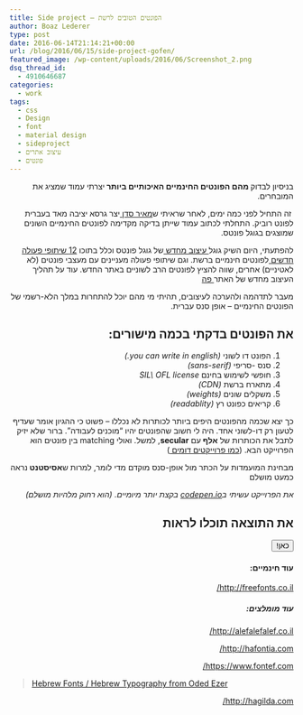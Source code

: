 ```yaml
---
title: Side project – הפונטים הטובים לרשת
author: Boaz Lederer
type: post
date: 2016-06-14T21:14:21+00:00
url: /blog/2016/06/15/side-project-gofen/
featured_image: /wp-content/uploads/2016/06/Screenshot_2.png
dsq_thread_id:
  - 4910646687
categories:
  - work
tags:
  - css
  - Design
  - font
  - material design
  - sideproject
  - עיצוב אתרים
  - פונטים
---
```

<p dir="rtl">
  בניסיון לבדוק<strong> מהם הפונטים החינמיים האיכותיים ביותר </strong>יצרתי עמוד שמציג את המובחרים.
</p>

<p dir="rtl">
   זה התחיל לפני כמה ימים, לאחר שראיתי ש<a href="http://meirsadan.com/">מאיר סדן </a>יצר גרסא יציבה מאד בעברית לפונט רוביק. התחלתי לכתוב עמוד שייתן בדיקה מקדימה לפונטים החינמיים השונים שמוצגים בגוגל פונטס.
</p>

<p dir="rtl">
  להפתעתי, היום השיק גוגל<a href="https://fonts.google.com/"> עיצוב מחדש </a>של גוגל פונטס וכלל בתוכו <a href="http://alefalefalef.co.il/%D7%A4%D7%95%D7%A0%D7%98%D7%99%D7%9D-%D7%97%D7%99%D7%A0%D7%9E%D7%99%D7%99%D7%9D-%D7%91%D7%A2%D7%91%D7%A8%D7%99%D7%AA-%D7%91%D7%92%D7%95%D7%92%D7%9C-%D7%A4%D7%95%D7%A0%D7%98%D7%A1/">12 שיתופי פעולה חדשים </a>לפונטים חינמיים ברשת. וגם שיתופי פעולה מעניינים עם מעצבי פונטים (לא לאטיניים) אחרים, שווה להציץ לפונטים הרב לשוניים באתר החדש. עוד על תהליך העיצוב מחדש של האתר<a href="https://design.google.com/articles/reimagining-google-fonts/"> פה</a>
</p>

<p dir="rtl">
  מעבר לתדהמה ולהערכה לעיצובים, תהיתי מי מהם יוכל להתחרות במלך הלא-רשמי של הפונטים החינמיים &#8211; אופן סנס עברית.
</p>

<h2 dir="rtl">
  את הפונטים בדקתי בכמה מישורים:
</h2>

<ol dir="rtl">
  <li style="text-align: right;">
    הפונט דו לשוני <i>(you can write in english.)</i>
  </li>
  <li style="text-align: right;">
    סנס -סריפי <i>(sans-serif)</i>
  </li>
  <li style="text-align: right;">
    חופשי לשימוש בחינם <i>SIL\ OFL license</i>
  </li>
  <li style="text-align: right;">
    מתארח ברשת <i>(CDN)</i>
  </li>
  <li style="text-align: right;">
    משקלים שונים <i>(weights)</i>
  </li>
  <li style="text-align: right;">
    קריאים כפונט רץ <i>(readablity)</i>
  </li>
</ol>

<p dir="rtl">
  כך יצא שכמה מהפונטים היפים ביותר לכותרות לא נכללו &#8211; פשוט כי ההגיון אומר שעדיף לטעון רק דו-לשוני אחד. היה לי חשוב שהפונטים יהיו &#8220;מוכנים לעבודה&#8221;. ברור שלא יזיק לתבל את הכותרות של <strong>אלף </strong>עם <strong>secular</strong>, למשל. ואולי matching בין פונטים הוא הפרוייקט הבא. (<a href="http://fontpair.co/">כמו פרוייקטים דומים </a>)
</p>

<p dir="rtl">
  מבחינת המועמדות על הכתר מול אופן-סנס מוקדם מדי לומר, למרות ש<strong>אסיסטנט </strong>נראה כמעט מושלם
</p>

<p dir="rtl">
  <em>את הפרוייקט עשיתי ב<a href="http://codepen.io/Aniboaz/pen/JKGEvx">codepen.io</a> בקצת יותר מיומיים. (הוא רחוק מלהיות מושלם)</em>
</p>

<h2 dir="rtl">
  את התוצאה תוכלו לראות
</h2>

<p dir="rtl">
  <a href="http://www.aniboaz.co.il/sideproj/gofen/" target="_blank"><button class="fa fa-url">כאן!</button></a>
</p>

<h4 dir="rtl">
</h4>

<h4 dir="rtl">
</h4>

<h4 dir="rtl">
  עוד חינמיים:
</h4>

<p dir="rtl">
  <a href="http://freefonts.co.il/">http://freefonts.co.il/</a>
</p>

<h5 dir="rtl">
  עוד מומלצים:
</h5>

<p dir="rtl">
  <a href="http://alefalefalef.co.il/">http://alefalefalef.co.il/</a>
</p>

<p dir="rtl">
  <a href="http://hafontia.com/">http://hafontia.com/</a>
</p>

<p dir="rtl">
  <a href="https://www.fontef.com/">https://www.fontef.com/</a>
</p>

<blockquote data-secret="X8iQHltpUy" class="wp-embedded-content">
  <p>
    <a href="http://www.hebrewtypography.com/hebrew-fonts-typography/">Hebrew Fonts / Hebrew Typography from Oded Ezer</a>
  </p>
</blockquote>

<iframe class="wp-embedded-content" sandbox="allow-scripts" security="restricted" style="position: absolute; clip: rect(1px, 1px, 1px, 1px);" src="http://www.hebrewtypography.com/hebrew-fonts-typography/embed/#?secret=X8iQHltpUy" data-secret="X8iQHltpUy" width="600" height="338" title="&#8220;Hebrew Fonts / Hebrew Typography from Oded Ezer&#8221; &#8212; Hebrew Typography" frameborder="0" marginwidth="0" marginheight="0" scrolling="no"></iframe>

<p dir="rtl">
  <a href="http://hagilda.com/">http://hagilda.com/</a>
</p>